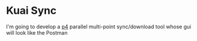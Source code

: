 # Kuai Sync
I'm going to develop a [p4][perforce] parallel multi-point sync/download tool whose gui will look like the Postman

[perforce]: https://www.perforce.com/support/self-service-resources/documentation
